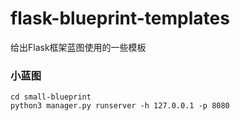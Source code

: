 # flask-blueprint-templates
给出Flask框架蓝图使用的一些模板

### 小蓝图

```
cd small-blueprint
python3 manager.py runserver -h 127.0.0.1 -p 8080
```
